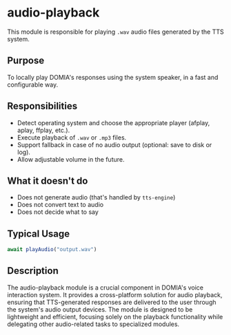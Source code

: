 # audio-playback

This module is responsible for playing `.wav` audio files generated by the TTS system.

## Purpose

To locally play DOMIA's responses using the system speaker, in a fast and configurable way.

## Responsibilities

- Detect operating system and choose the appropriate player (afplay, aplay, ffplay, etc.).
- Execute playback of `.wav` or `.mp3` files.
- Support fallback in case of no audio output (optional: save to disk or log).
- Allow adjustable volume in the future.

## What it doesn't do

- Does not generate audio (that's handled by `tts-engine`)
- Does not convert text to audio
- Does not decide what to say

## Typical Usage

```ts
await playAudio("output.wav")
```

## Description

The audio-playback module is a crucial component in DOMIA's voice interaction system. It provides a cross-platform solution for audio playback, ensuring that TTS-generated responses are delivered to the user through the system's audio output devices. The module is designed to be lightweight and efficient, focusing solely on the playback functionality while delegating other audio-related tasks to specialized modules.
